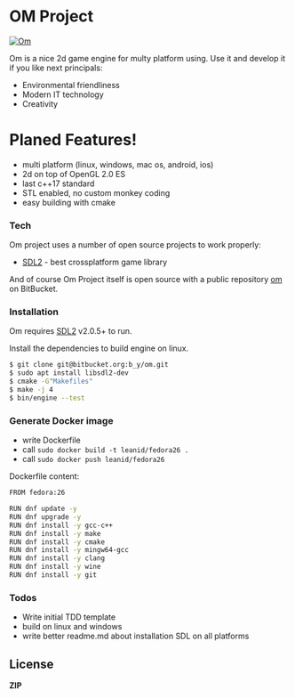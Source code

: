 # OM Project

[![Om](https://bitbucket.org/account/user/b_y/projects/OM/avatar/32)](https://bitbucket.org/account/user/b_y/projects/OM)

Om is a nice 2d game engine for multy platform using. Use it and develop it if you like next principals:

  - Environmental friendliness
  - Modern IT technology
  - Creativity

# Planed Features!

  - multi platform (linux, windows, mac os, android, ios)
  - 2d on top of OpenGL 2.0 ES
  - last c++17 standard
  - STL enabled, no custom monkey coding
  - easy building with cmake

### Tech

Om project uses a number of open source projects to work properly:

* [SDL2] - best crossplatform game library

And of course Om Project itself is open source with a public repository [om](https://bitbucket.org/b_y/om)
 on BitBucket.

### Installation

Om requires [SDL2](http://libsdl.org/) v2.0.5+ to run.

Install the dependencies to build engine on linux.

```sh
$ git clone git@bitbucket.org:b_y/om.git
$ sudo apt install libsdl2-dev
$ cmake -G"Makefiles" 
$ make -j 4
$ bin/engine --test
```
### Generate Docker image
 - write Dockerfile
 - call ```sudo docker build -t leanid/fedora26 .```
 - call ```sudo docker push leanid/fedora26```

Dockerfile content:

```sh
FROM fedora:26

RUN dnf update -y
RUN dnf upgrade -y
RUN dnf install -y gcc-c++
RUN dnf install -y make
RUN dnf install -y cmake
RUN dnf install -y mingw64-gcc
RUN dnf install -y clang
RUN dnf install -y wine
RUN dnf install -y git
```

### Todos

 - Write initial TDD template
 - build on linux and windows
 - write better readme.md about installation SDL on all platforms

License
----

**ZIP**

[//]: # (These are reference links used in the body of this note and get stripped out when the markdown processor does its job. There is no need to format nicely because it shouldn't be seen. Thanks SO - http://stackoverflow.com/questions/4823468/store-comments-in-markdown-syntax)


   [SDL2]: <http://libsdl.org/>

